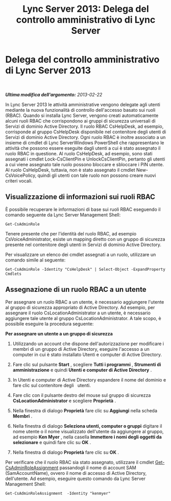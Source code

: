 ﻿---
title: 'Lync Server 2013: Delega del controllo amministrativo di Lync Server'
TOCTitle: Delega del controllo amministrativo di Lync Server 2013
ms:assetid: 0f378eff-8ef4-4c60-9fd2-67d7ee259ef8
ms:mtpsurl: https://technet.microsoft.com/it-it/library/Gg520951(v=OCS.15)
ms:contentKeyID: 49299690
ms.date: 08/24/2015
mtps_version: v=OCS.15
ms.translationtype: HT
---

# Delega del controllo amministrativo di Lync Server 2013

 

_**Ultima modifica dell'argomento:** 2013-02-22_

In Lync Server 2013 le attività amministrative vengono delegate agli utenti mediante la nuova funzionalità di controllo dell'accesso basato sui ruoli (RBAC). Quando si installa Lync Server, vengono creati automaticamente alcuni ruoli RBAC che corrispondono ai gruppi di sicurezza universali di Servizi di dominio Active Directory. Il ruolo RBAC CsHelpDesk, ad esempio, corrisponde al gruppo CsHelpDesk disponibile nel contenitore degli utenti di Servizi di dominio Active Directory. Ogni ruolo RBAC è inoltre associato a un insieme di cmdlet di Lync ServerWindows PowerShell che rappresentano le attività che possono essere eseguite dagli utenti a cui è stato assegnato il ruolo RBAC in questione. Al ruolo CsHelpDesk, ad esempio, sono stati assegnati i cmdlet Lock-CsClientPin e UnlockCsClientPin, pertanto gli utenti a cui viene assegnato tale ruolo possono bloccare e sbloccare i PIN utente. Al ruolo CsHelpDesk, tuttavia, non è stato assegnato il cmdlet New-CsVoicePolicy, quindi gli utenti con tale ruolo non possono creare nuovi criteri vocali.

## Visualizzazione di informazioni sui ruoli RBAC

È possibile recuperare le informazioni di base sui ruoli RBAC eseguendo il comando seguente da Lync Server Management Shell:

    Get-CsAdminRole

Tenere presente che per l'identità del ruolo RBAC, ad esempio CsVoiceAdministrator, esiste un mapping diretto con un gruppo di sicurezza presente nel contenitore degli utenti in Servizi di dominio Active Directory.

Per visualizzare un elenco dei cmdlet assegnati a un ruolo, utilizzare un comando simile al seguente:

    Get-CsAdminRole -Identity "CsHelpDesk" | Select-Object -ExpandProperty Cmdlets

## Assegnazione di un ruolo RBAC a un utente

Per assegnare un ruolo RBAC a un utente, è necessario aggiungere l'utente al gruppo di sicurezza appropriato di Active Directory. Ad esempio, per assegnare il ruolo CsLocationAdministrator a un utente, è necessario aggiungere tale utente al gruppo CsLocationAdministrator. A tale scopo, è possibile eseguire la procedura seguente:

**Per assegnare un utente a un gruppo di sicurezza**

1.  Utilizzando un account che dispone dell'autorizzazione per modificare i membri di un gruppo di Active Directory, eseguire l'accesso a un computer in cui è stato installato Utenti e computer di Active Directory.

2.  Fare clic sul pulsante **Start** , scegliere **Tutti i programmi** , **Strumenti di amministrazione** e quindi **Utenti e computer di Active Directory** .

3.  In Utenti e computer di Active Directory espandere il nome del dominio e fare clic sul contenitore degli   utenti.

4.  Fare clic con il pulsante destro del mouse sul gruppo di sicurezza **CsLocationAdministrator** e scegliere **Proprietà** .

5.  Nella finestra di dialogo **Proprietà** fare clic su **Aggiungi** nella scheda **Membri** .

6.  Nella finestra di dialogo **Seleziona utenti, computer o gruppi** digitare il nome utente o il nome visualizzato dell'utente da aggiungere al gruppo, ad esempio **Ken Myer** , nella casella **Immettere i nomi degli oggetti da selezionare** e quindi fare clic su **OK** .

7.  Nella finestra di dialogo **Proprietà** fare clic su **OK** .

Per verificare che il ruolo RBAC sia stato assegnato, utilizzare il cmdlet [Get-CsAdminRoleAssignment](https://docs.microsoft.com/en-us/powershell/module/skype/Get-CsAdminRoleAssignment) passandogli il nome di account SAM (SamAccountName), ovvero il nome di accesso di Active Directory, dell'utente. Ad esempio, eseguire questo comando da Lync Server Management Shell:

    Get-CsAdminRoleAssignment  -Identity "kenmyer"

